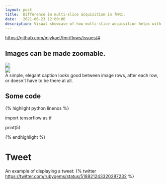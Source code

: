 ```yaml
---
layout: post
title:  Difference in multi-slice acquisition in fMRI.
date:   2021-06-23 12:00:00
description: Visual showcase of how multi-slice acquisition helps with sampling rate.
---
```


https://github.com/miykael/fmriflows/issues/4

## Images can be made zoomable.

<div class="row mt-3">
    <div class="col-sm mt-3 mt-md-0">
        <img class="img-fluid rounded z-depth-1" src="{{ site.baseurl }}/assets/img/8.jpg" data-zoomable>
    </div>
    <div class="col-sm mt-3 mt-md-0">
        <img class="img-fluid rounded z-depth-1" src="{{ site.baseurl }}/assets/img/10.jpg" data-zoomable>
    </div>
</div>
<div class="caption">
    A simple, elegant caption looks good between image rows, after each row, or doesn't have to be there at all.
</div>


## Some code

{% highlight python linenos %}

import tensorflow as tf

print(5)

{% endhighlight %}


# Tweet
An example of displaying a tweet:
{% twitter https://twitter.com/rubygems/status/518821243320287232 %}

